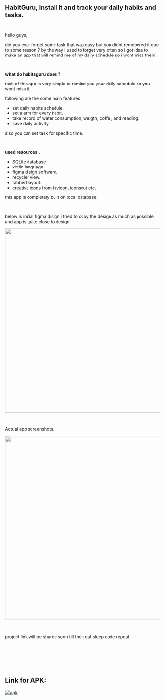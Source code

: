 <p><span style="font-size:20px"><strong>HabitGuru, install it and track your daily habits and tasks.</strong></span></p>

<p>&nbsp;</p>

<p>hello guys,<strong> </strong></p>

<p>did you ever forget some task that was easy but you didnt remebered it due to some reason ? by the way i used to forget very often so i got idea to make an app that will remind me of my daily schedule so i wont miss them.</p>

<p>&nbsp;</p>

<p><strong>what do habitsguru does ?</strong></p>

<p>task of this app is very simple to remind you your daily schedule so you wont miss it.</p>

<p>following are the some main features</p>

<ul>
	<li>set daily habits schedule.</li>
	<li>set alarm for every habit.</li>
	<li>take record of water consumption, weigth, coffe , and reading.</li>
	<li>save daily activity.</li>
</ul>

<p>also you can set task for specific time.&nbsp;</p>

<p>&nbsp;</p>

<p><strong>used resources .</strong></p>

<ul>
	<li>SQLite database</li>
	<li>kotlin language&nbsp;</li>
	<li>figma disign software.</li>
	<li>recycler view.</li>
	<li>tabbed layout.</li>
	<li>creative icons from favicon, iconscut etc.</li>
</ul>

<p>this app is completely built on local database.</p>

<p>&nbsp;</p>

<p>below is initial figma disign i tried to copy the design as much as possible and app is quite close to design.</p>

<p><img alt="" src="https://firebasestorage.googleapis.com/v0/b/dynocodes.appspot.com/o/images%2FFrame%202.png?alt=media&amp;token=ce2ef67d-278b-4864-9161-dd6879d231eb" style="height:600px; width:616px" /></p>

<p>&nbsp;</p>

<p>Actual app screenshots.</p>

<p><img alt="" src="https://firebasestorage.googleapis.com/v0/b/dynocodes.appspot.com/o/images%2FFrame%201.png?alt=media&amp;token=e483a677-9cdf-41cd-a4a6-702e03102014" style="height:600px; width:600px" /></p>

<p>&nbsp;</p>

<p>project link will be shared soon till then eat sleep code repeat.</p>

<p>&nbsp;</p>

<p>&nbsp;</p>

<p>&nbsp;</p>
    
## Link for APK: 
<a href="https://drive.google.com/file/d/1qh6AcfrOoXGzHEcUsp-K89b7rYQkNBHE/view?usp=sharing" > <img src="https://img.shields.io/badge/apk-OrderIt-green" alt="apk"> </a><br><br>


